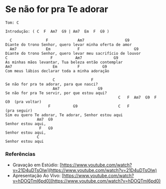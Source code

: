 # Se não for pra Te adorar

```
Tom: C
```

```
Introdução: ( C  F  Am7  G9 | Am7  Em  F  G9 )
```

```
  C               F             Am7                  G9
Diante do trono Senhor, quero levar minha oferta de amor
  Am7             Em            F                        G9
Diante do trono Senhor, quero levar meu sacrifício de louvor
C                   F          Am7              G9
As minhas mãos levantar, Tua beleza então contemplar
Am7                  Em         F          G9
Com meus lábios declarar toda a minha adoração

                     C                F
Se não for pra te adorar, para que nasci?
                     Am7                 G9
Se não for pra Te servir, por que estou aqui?
                                                  C   F  Am7  G9  F  G9  (pra voltar)
                   F          G9                  C   F                  (pra seguir)
Sim eu quero Te adorar, Te adorar, Senhor estou aqui
              Am7  G9
Senhor estou aqui,
               F   G9
Senhor estou aqui,
              C
Senhor estou aqui
```

### Referências

* Gravação em Estúdio: [https://www.youtube.com/watch?v=21D4uDTsOlw](https://www.youtube.com/watch?v=21D4uDTsOlw)
* Apresentação Ao Vivo: [https://www.youtube.com/watch?v=hDOQTmI6pd0](https://www.youtube.com/watch?v=hDOQTmI6pd0)
